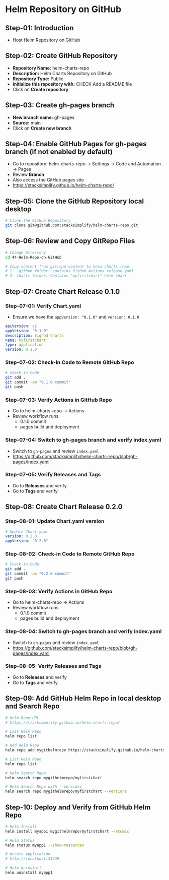 #  Helm Repository on GitHub

## Step-01: Introduction

- Host Helm Repository on GitHub

## Step-02: Create GitHub Repository

- **Repository Name:** helm-charts-repo
- **Description:** Helm Charts Repository on GitHub
- **Repository Type:** Public
- **Initialize this repository with:** CHECK Add a README file
- Click on **Create repository**

## Step-03: Create gh-pages branch

- **New branch name:** gh-pages
- **Source:** main
- Click on **Create new branch**

## Step-04: Enable GitHub Pages for gh-pages branch (if not enabled by default)

- Go to repository: helm-charts-repo -> Settings -> Code and Automation -> Pages
- Review **Branch**
- Also access the GitHub pages site
- https://stacksimplify.github.io/helm-charts-repo/

## Step-05: Clone the GitHub Repository local desktop

```sh
# Clone the GitHub Repository
git clone git@github.com:stacksimplify/helm-charts-repo.git
```

## Step-06: Review and Copy GitRepo Files

```sh
# Change Directory
cd 44-Helm-Repo-on-GitHub

# Copy content from gitrepo-content to helm-charts-repo
# 1. .github folder: contains GitHub Actions release.yaml
# 2. charts folder: Contains "myfirstchart" helm chart
```

## Step-07: Create Chart Release 0.1.0
### Step-07-01: Verify Chart.yaml

- Ensure we have the `appVersion: "0.1.0"` and `version: 0.1.0`

```yaml
apiVersion: v2
appVersion: "0.1.0"
description: Signed Charts
name: myfirstchart
type: application
version: 0.1.0
```

### Step-07-02: Check-in Code to Remote GitHub Repo

```sh
# Check-in Code
git add .
git commit -am "0.1.0 commit"
git push
```

### Step-07-03: Verify Actions in GitHub Repo

- Go to helm-charts-repo -> Actions
- Review workflow runs
  - 0.1.0 commit
  - pages build and deployment

### Step-07-04: Switch to gh-pages branch and verify index.yaml

- Switch to `gh-pages` and review `index.yaml`
- https://github.com/stacksimplify/helm-charts-repo/blob/gh-pages/index.yaml

### Step-07-05: Verify Releases and Tags

- Go to **Releases** and verify
- Go to **Tags** and verify

## Step-08: Create Chart Release 0.2.0
### Step-08-01: Update Chart.yaml version

```yaml
# Update Chart.yaml
version: 0.2.0
appVersion: "0.2.0"
```

### Step-08-02: Check-in Code to Remote GitHub Repo

```sh
# Check-in Code
git add .
git commit -am "0.2.0 commit"
git push
```

### Step-08-03: Verify Actions in GitHub Repo

- Go to helm-charts-repo -> Actions
- Review workflow runs
  - 0.1.0 commit
  - pages build and deployment

### Step-08-04: Switch to gh-pages branch and verify index.yaml

- Switch to `gh-pages` and review `index.yaml`
- https://github.com/stacksimplify/helm-charts-repo/blob/gh-pages/index.yaml

### Step-08-05: Verify Releases and Tags

- Go to **Releases** and verify
- Go to **Tags** and verify

## Step-09: Add GitHub Helm Repo in local desktop and Search Repo

```sh
# Helm Repo URL
# https://stacksimplify.github.io/helm-charts-repo/

# List Helm Repo
helm repo list

# Add Helm Repo
helm repo add mygithelmrepo https://stacksimplify.github.io/helm-charts-repo/

# List Helm Repo
helm repo list

# Helm Search Repo
helm search repo mygithelmrepo/myfirstchart

# Helm Search Repo with --versions
helm search repo mygithelmrepo/myfirstchart --versions
```

## Step-10: Deploy and Verify from GitHub Helm Repo

```sh
# Helm Install
helm install myapp1 mygithelmrepo/myfirstchart --atomic

# Helm Status
helm status myapp1 --show-resources

# Access Application
# http://localhost:31239

# Helm Uninstall
helm uninstall myapp1
```
